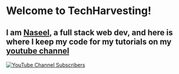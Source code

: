 # Welcome to TechHarvesting!
## I am [Naseel](http://github.com/naseelniyas), a full stack web dev, and here is where I keep my code for my tutorials on my [youtube channel](https://www.youtube.com/c/TechHarvestingwithNaseel/)

[![YouTube Channel Subscribers](https://img.shields.io/youtube/channel/subscribers/UCvyU5jrYhkYnybK6D1t5UHQ?logo=youtube&style=for-the-badge)](https://www.youtube.com/c/TechHarvestingwithNaseel/)
